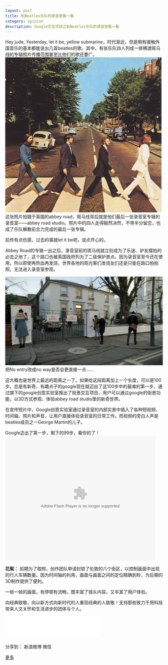 ```yaml
---
layout: post
title: 到Beatles乐队的录音室看一看
category: opinion
description: Google交互项目之到Beatles乐队的录音室看一看
---
```


Hey jude, Yesterday, let it be, yellow submarine，时代渐远，但是稍有接触外国音乐的基本都能说出几首beatles的歌。其中，有张乐队四人列成一排横渡斑马线的专辑照片传播范围甚至比他们的歌还要广。
![beatles](/images/opinion/beatles.jpg)
这张照片拍摄于英国的abbey road，斑马线背后就是他们最后一张录音室专辑的录音室——abbey road studio。照片中的四人走得毅然决然，不带半分留恋，也成了乐队解散前合力完成的最后一张专辑。

前传有点伤感，过去的事就let it be吧，说点开心的。

Abbey Road的专辑一出之后，录音室前的斑马线就立刻成为了乐迷、驴友摆拍的必去之地了，这个路口也被英国政府列为了二级保护景点。因为录音室至今还在使用，所以即使再热血再发烧，世界各地的观光客们发烧友们还是只能在路口拍拍照，无法进入录音室参观。

![abbeyroad](/images/opinion/abbey_road.png)
把No entry改成no way是否会更直接一点......

这大概也是世界上最远的距离之一了。如果给这段距离加上一个长度，可以是100步。总是有新奇、有趣点子的google现在就迈出了这100步中的最难的第一步，通过旗下的google创意实验室推出了街景交互项目，用户可以通过google的街景功能，以3D方式参观、体验abbey road studio里的新奇世界。

在宣传短片中，Google创意实验室通过录音室的内部实景中插入了各种短视频、时间轴、照片和声音，让用户直接体验录音室的日常工作。而视频的旁白人声是beatles成员之一George Martin的儿子。

Google迈出了第一步，剩下的99步，看你的了！
<embed src="http://player.youku.com/player.php/sid/XOTM5MjgwNDk2/v.swf" allowFullScreen="true" quality="high" width="480" height="400" align="middle" allowScriptAccess="always" type="application/x-shockwave-flash"></embed>


**花絮：**
前期为了取照，创作团队申请封锁了伦敦的六个街区，以控制画面中出现的行人车辆数量。因为时间轴的利用，画面与画面之间的定位精确到秒，为后期的3D制作提供了便利。

一帧一帧的画面，有停顿有流畅，既丰富了镜头内容，又丰富了用户体验。

向经典致敬，向以新方式向新时代的人重现经典的人致敬！支持那些致力于用科技带来人文关怀和生活进步的团体与个人。

<embed src="/music/yesterday.mp3" autostart="true" loop="true" width="300" height="70"> </embed>



[feimengspirit]:    http://feimengspirit.com  "feimengspirit"

<div id="ckepop">
<span class="jiathis_txt">分享到：</span>
<a class="jiathis_button_tsina">新浪微博</a>
<a class="jiathis_button_weixin">微信</a>

<a href="http://www.jiathis.com/share" class="jiathis jiathis_txt jiathis_separator jtico jtico_jiathis" target="_blank">更多</a>
<a class="jiathis_counter_style"></a>
</div>
<script type="text/javascript" src="http://v2.jiathis.com/code/jia.js" charset="utf-8"></script>

